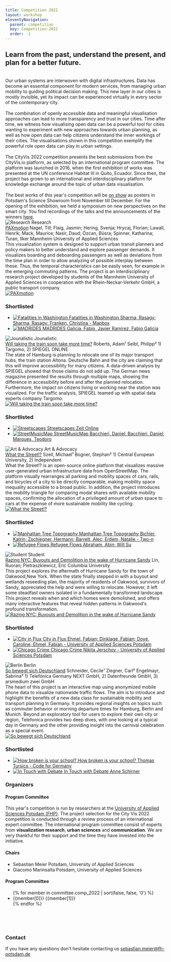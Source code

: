 ```yaml
---
title: Competition 2022
layout: workshop
eleventyNavigation:
  parent: competition
  key: Competition-2022
  order: -1
---
```


<section class="competition section">
<div class="competition-text">
<h2>Learn from the past, understand the present, and plan for a better future.</h2>
<br />
Our urban systems are interwoven with digital infrastructures. Data has become an essential component for modern services, from managing urban mobility to guiding political decision making. This new layer in our cities is mostly invisible, yet its impact can be experienced virtually in every sector of the contemporary city.<br /><br />
The combination of openly accessible data and meaningful visualisation approaches can lead to more transparency and trust in our cities. Time after time, we witness how visualising open data can be a powerful tool for cities wanting to experiment with new approaches towards urban planning, as well as how open data can help citizens understand the inner workings of their cities. The visualisations shown in this competition exemplify the powerful role open data can play in urban settings.<br /><br />
The CityVis 2022 competition presents the best submissions from the CityVis.io platform, as selected by an international program committee. The platform was launched in 2016, when the first exhibition of works was presented at the UN conference Habitat III in Quito, Ecuador. Since then, the project has grown to an international and interdisciplinary platform for knowledge exchange around the topic of urban data visualisation.<br /><br />
The best works of this year's competition will be <a href="/exhibitions/2022/en/">on show</a> as posters in Potsdam's Science Showroom from November till December. For the opening of the exhibition, we held a symposium on new perspectives on the smart city. You find recordings of the talks and the announcements of the winners <a href="/exhibitions/2022/symposium_en/">here</a>.
</div>

<div class="competition-projects">

<div class="competition-projects__project-category">
<img class="competition-projects__project-category--shape" src="/assets/img/city-vis_shapes/01.svg" alt="Research">
Research
</div>

<div class="competition-projects__project">
<div>
<div class="competition-projects__project-header">
<a class="competition-projects__project-header--title" href="/collection/project/paxmotion">PAXmotion</a>
<span class="competition-projects__project-header--author">Nagel, Till; Flaig, Jasmin; Hering, Svenja; Hrycaj, Florian; Lawall, Henrik; Mack, Maurice; Nasir, Daud; Özcan, Büsra; Spinner, Katharina; Turan, Ilker</span>
<span class="competition-projects__project-header--institution">Mannheim University of Applied Sciences</span>
</div>
<div class="competition-projects__project-description">
This visualization system is designed to support urban transit planners and policy makers to better understand and explore passenger demands. It visualizes boarding and deboarding passengers as well as deviations from the time plan in order to allow analyzing of possible interplay between these. Thus, the temporal characteristics can be easily seen, for example in the emerging commuting patterns. The project is an interdisciplinary research project developed by students of the Mannheim University of Applied Sciences in cooperation with the Rhein-Neckar-Verkehr GmbH, a public transport company.
</div>
</div>
<a href="/collection/project/paxmotion">
<img class="competition-projects__project-image" src="/assets/img/collection_thumbs/25867_1.jpg" alt="PAXmotion">
</a>
</div>
<div class="competition-projects__runnerup">
<h3>Shortlisted</h3>
<ul>
<li>
<a href="/collection/project/fatalities-in-washington">
<img class="competition-projects__project-image" src="/assets/img/collection_thumbs/25864_1.jpg" alt="Fatalities in Washington">
<span class="competition-projects__runnerup--title">Fatalities in Washington</span>
<span class="competition-projects__runnerup--subtitle">Sharma, Rasagy; Sharma, Rasagy; Franken, Christina - Mapbox</span>
</a>
</li>
<li>
<a href="/collection/project/madrides">
<img class="competition-projects__project-image" src="/assets/img/collection_thumbs/25849_1.jpg" alt="MADRIDES">
<span class="competition-projects__runnerup--title">MADRIDES</span>
<span class="competition-projects__runnerup--subtitle">Galicia, Fabio, Javier Ramírez, Fabio Galicia</span>
</a>
</li>
</ul>
</div>

<div class="competition-projects__project-category">
<img class="competition-projects__project-category--shape" src="/assets/img/city-vis_shapes/03.svg" alt="Jounalistic">
Jounalistic
</div>

<div class="competition-projects__project">
<div>
<div class="competition-projects__project-header">
<a class="competition-projects__project-header--title" href="/collection/project/taking-the-train">Will taking the train soon take more time?</a>
<span class="competition-projects__project-header--author">Roberts, Adam&sup1; Seibt, Philipp&sup2;</span>
<span class="competition-projects__project-header--institution">1) Targomo, 2) SPIEGEL ONLINE</span>
</div>
<div class="competition-projects__project-description">
The state of Hamburg is planning to relocate one of its major transport hubs, the train station Altona. Deutsche Bahn and the city are claiming that this will improve accessibility for many citizens. A data-driven analysis by SPIEGEL showed that those claims do not add up. The German news magazine presented the results through multiple maps, showing the difference in accessibility before and after the planned relocation. Furthermore, the impact on citizens living or working near the station was visualized. For the traffic analysis, SPIEGEL teamed up with spatial data experts company Targomo.
</div>
</div>
<a href="/collection/project/taking-the-train">
<img class="competition-projects__project-image" src="/assets/img/collection_thumbs/25861_1.jpg" alt="Will taking the train soon take more time?">
</a>
</div>
<div class="competition-projects__runnerup">
<h3>Shortlisted</h3>
<ul>
<li>
<a href="/collection/project/streetscapes">
<img class="competition-projects__project-image" src="/assets/img/collection_thumbs/25844_1.jpg" alt="Streetscapes">
<span class="competition-projects__runnerup--title">Streetscapes</span>
<span class="competition-projects__runnerup--subtitle">Zeit Online</span>
</a>
</li>
<li>
<a href="/collection/project/streetmusicmap">
<img class="competition-projects__project-image" src="/assets/img/collection_thumbs/25832_1.jpg" alt="StreetMusicMap">
<span class="competition-projects__runnerup--title">StreetMusicMap</span>
<span class="competition-projects__runnerup--subtitle">Bacchieri, Daniel; Bacchieri, Daniel; Marques, Teodoro</span>
</a>
</li>
</ul>
</div>

<div class="competition-projects__project-category">
<img class="competition-projects__project-category--shape" src="/assets/img/city-vis_shapes/04.svg" alt="Art &amp; Advocacy">
Art &amp; Advocacy
</div>

<div class="competition-projects__project">
<div>
<div class="competition-projects__project-header">
<a class="competition-projects__project-header--title" href="/collection/project/what-the-street">What the Street!?</a>
<span class="competition-projects__project-header--author">Szell, Michael&sup1; Bogner, Stephan&sup2;</span>
<span class="competition-projects__project-header--institution">1) Central European University, 2) Independent</span>
</div>
<div class="competition-projects__project-description">
What the Street!? is an open-source online platform that visualizes massive user-generated urban infrastructure data from OpenStreetMap. The platform visually rearranges all parking and mobility spaces of cars, rails, and bicycles of a city to be directly comparable, making mobility space inequality accessible to a broad public. In addition, the project introduces the mobility triangle for comparing modal shares with available mobility spaces, confirming the allocation of a privileged amount of urban space to cars at the expense of more sustainable mobility like cycling.
</div>
</div>
<a href="/collection/project/what-the-street">
<img class="competition-projects__project-image" src="/assets/img/collection_thumbs/25838_1.jpg" alt="What the Street!?">
</a>

</div>
<div class="competition-projects__runnerup">
<h3>Shortlisted</h3>
<ul>
<li>
<a href="/collection/project/nyc-tree-topography">
<img class="competition-projects__project-image" src="/assets/img/collection_thumbs/25846_1.jpg" alt="Manhattan Tree Topography">
<span class="competition-projects__runnerup--title">Manhattan Tree Topography</span>
<span class="competition-projects__runnerup--subtitle">Bichler, Katrin; Zschiegner, Hermann; Barrett, Alec; Erdem, Natalie - Two-n</span>
</a>
</li>
<li>
<a href="/collection/project/refugee-flow">
<img class="competition-projects__project-image" src="/assets/img/collection_thumbs/25839_1.jpg" alt="Refugee Flows">
<span class="competition-projects__runnerup--title">Refugee Flows</span>
<span class="competition-projects__runnerup--subtitle">Abraham, Abin; Will Su</span>
</a>
</li>
</ul>
</div>

<div class="competition-projects__project-category">
<img class="competition-projects__project-category--shape" src="/assets/img/city-vis_shapes/05.svg" alt="Student">
Student
</div>

<div class="competition-projects__project">
<div>
<div class="competition-projects__project-header">
<a class="competition-projects__project-header--title" href="/collection/project/razing-nyc">Razing NYC: Buyouts and Demolition in the wake of Hurricane Sandy</a>
<span class="competition-projects__project-header--author">Lin, Ruoran; Pietraszkiewicz, Eric</span>
<span class="competition-projects__project-header--institution">Columbia University</span>
</div>
<div class="competition-projects__project-description">
This project explores the aftermath of Hurricane Sandy for the town of Oakwood,New York. When the state finally stepped in with a buyout and wetlands reseeding plan, the majority of residents of Oakwood, survivors of Sandy, appreciated the help and were willing to relocate. However, it left some steadfast owners isolated in a fundamentally transformed landscape. This project reveals when and which homes were demolished, and offers many interactive features that reveal hidden patterns in Oakwood's profound transformation.
</div>
</div>
<a href="/collection/project/razing-nyc">
<img class="competition-projects__project-image" src="/assets/img/collection_thumbs/25872_1.jpg" alt="Razing NYC: Buyouts and Demolition in the wake of Hurricane Sandy">
</a>
</div>
<div class="competition-projects__runnerup">
<h3>Shortlisted</h3>
<ul>
<li>
<a href="/collection/project/city-in-flux">
<img class="competition-projects__project-image" src="/assets/img/collection_thumbs/25871_1.jpg" alt="City in Flux">
<span class="competition-projects__runnerup--title">City in Flux</span>
<span class="competition-projects__runnerup--subtitle">Ehmel, Fabian; Dinklage, Fabian; Doyé, Caroline; Ehmel, Fabian - University of Applied Sciences Potsdam</span>
</a>
</li>
<li>
<a href="/collection/project/chicago-crimes">
<img class="competition-projects__project-image" src="/assets/img/collection_thumbs/25851_1.jpg" alt="Chicago Crime">
<span class="competition-projects__runnerup--title">Chicago Crime</span>
<span class="competition-projects__runnerup--subtitle">Nikita Jerschov - University of Applied Sciences Potsdam</span>
</a>
</li>
</ul>
</div>

<div class="competition-projects__project-category">
<img class="competition-projects__project-category--shape" src="/assets/img/city-vis_shapes/02.svg" alt="Berlin">
Berlin
</div>

<div class="competition-projects__project">
<div>
<div class="competition-projects__project-header">
<a class="competition-projects__project-header--title" href="/collection/project/how-germany-moves">So bewegt sich Deutschland</a>
<span class="competition-projects__project-header--author">Schneider, Cecile&sup1; Ziegner, Carl&sup2; Engelmayr, Sabrina&sup3;</span>
<span class="competition-projects__project-header--institution">1) Telefónica Germany NEXT GmbH, 2) Datenfreunde GmbH, 3) arsmedium zwei GmbH</span>
</div>
<div class="competition-projects__project-description">
The heart of this project is an interactive map using anonymized mobile phone data to visualize nationwide traffic flows. The aim is to introduce and highlight the benefits of a new data class for sustainable mobility and transport planning in Germany. It provides regional insights on topics such as commuter behavior or morning departure times for Hamburg, Berlin and Munich. Beyond an exploratory tool for users to explore their own city or region, Telefonica provides two deep dives, with one looking at a typical day in Germany and the other providing insight into the carnival celebration as a special event.
</div>
</div>
<a href="/collection/project/how-germany-moves">
<img class="competition-projects__project-image" src="/assets/img/collection_thumbs/25847_1.jpg" alt="So bewegt sich Deutschland">
</a>
</div>
<div class="competition-projects__runnerup">
<h3>Shortlisted</h3>
<ul>
<li>
<a href="/collection/project/broken-schools">
<img class="competition-projects__project-image" src="/assets/img/collection_thumbs/25859_1.jpg" alt="How broken is your school?">
<span class="competition-projects__runnerup--title">How broken is your school?</span>
<span class="competition-projects__runnerup--subtitle">Thomas Tursics - Code for Germany</span>
</a>
</li>
<li>
<a href="/collection/project/in-touch-with-debate">
<img class="competition-projects__project-image" src="/assets/img/collection_thumbs/25875_1.jpg" alt="In Touch with Debate">
<span class="competition-projects__runnerup--title">In Touch with Debate</span>
<span class="competition-projects__runnerup--subtitle">Anne Schirner</span>
</a>
</li>
</ul>
</div>

</div>

</section>

<section class="section committee-section" style="padding-bottom:50px;">
<div class="committee">
<h3>Organizers</h3>

<h4>Program Committee</h4>
<div class="committee-text">
This year's competition is run by researchers at the <a href="http://www.fh-potsdam.de">University of Applied Sciences Potsdam (FHP)</a>. The project selection for the City Vis 2022 competition is conducted through a review process of an international expert committee. The international program committee consist of experts from <strong>visualization research</strong>, <strong>urban sciences</strong> and <strong>communication</strong>. We are very thankful for their support and the time they have invested into the initiative.
</div>

<h4>Chairs</h4>
<ul class="committee-list">
<li class="committee-list__item">
Sebastian Meier
<span class="committee-list__item--institution">
Potsdam, University of Applied Sciences
</span>
</li>
<li class="committee-list__item">
Giacomo Marinsalta
<span class="committee-list__item--institution">
Potsdam, University of Applied Sciences
</span>
</li>
</ul>

<h4>Program Committee</h4>

<ul class="committee-list">
{% for member in committee.comp_2022 | sort(false, false, '0') %}
<li class="committee-list__item">
{{member[0]}}
<span class="committee-list__item--institution">
{{member[1]}}
</span>
</li>
{% endfor %}
</ul>
</div>
</section>


<section class="section committee-section">
<div class="committee">
<h3>Contact</h3>
<div>
If you have any questions don't hesitate contacting us
<a href="mailto:sebastian.meier@fh-potsdam.de">
sebastian.meier@fh-potsdam.de
</a>
</div>
</div>
</section>